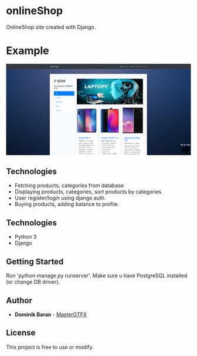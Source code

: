 # onlineShop
OnlineShop site created with Django. 

# Example
![shop example](example.png?raw=true "Example")
## Technologies
- Fetching products, categories from database
- Displaying products, categories, sort products by categories
- User register/login using django auth.
- Buying products, adding balance to profile.

## Technologies
- Python 3
- Django

## Getting Started
Run 'python manage.py runserver'. Make sure u have PostgreSQL installed (or change DB driver).

## Author
* **Dominik Baran** - [MasterGTFX](https://github.com/MasterGTFX)

## License
This project is free to use or modify.
